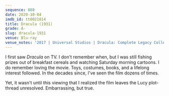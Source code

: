 ```yaml
---
sequence: 880
date: 2020-10-04
imdb_id: tt0021814
title: Dracula (1931)
grade: A-
slug: dracula-1931
venue: Blu-ray
venue_notes: '2017 | Universal Studios | Dracula: Complete Legacy Collection'
---
```


I first saw _Dracula_ on TV. I don't remember when, but I was still fishing prizes out of breakfast cereals and watching Saturday morning cartoons. I do remember loving the movie. Toys, costumes, books, and a lifelong interest followed. In the decades since, I've seen the film dozens of times.

Yet, it wasn't until this viewing that I realized the film leaves the Lucy plot-thread unresolved. Embarrassing, but true.